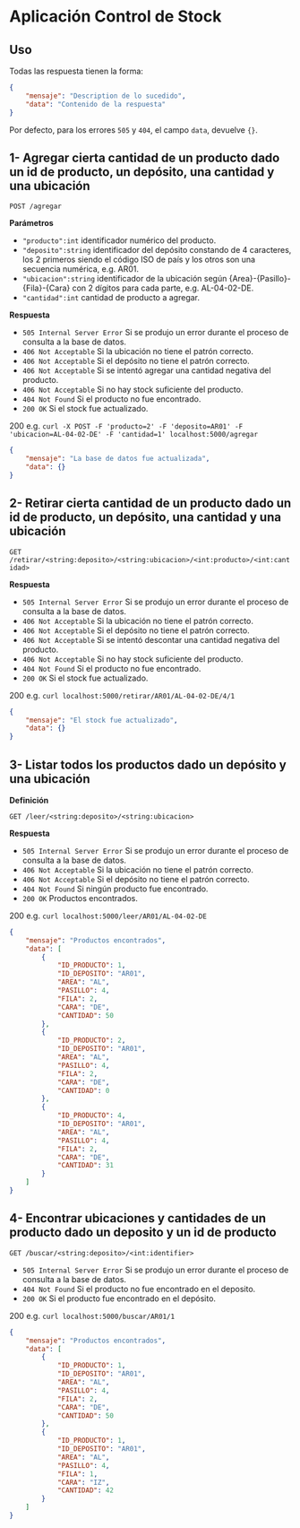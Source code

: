 # Aplicación Control de Stock

## Uso

Todas las respuesta tienen la forma:

```json
{
    "mensaje": "Description de lo sucedido",
    "data": "Contenido de la respuesta"
}
```

Por defecto, para los errores `505` y `404`, el campo `data`, devuelve `{}`.

## 1- Agregar cierta cantidad de un producto dado un id de producto, un depósito, una cantidad y una ubicación

`POST /agregar`

**Parámetros**

- `"producto":int` identificador numérico del producto.
- `"deposito":string` identificador del depósito constando de 4 caracteres, los 2 primeros siendo el código ISO de país y los otros son una secuencia numérica, e.g. AR01.
- `"ubicacion":string` identificador de la ubicación según {Area}-{Pasillo}-{Fila}-{Cara}
con 2 dígitos para cada parte, e.g. AL-04-02-DE.
- `"cantidad":int` cantidad de producto a agregar.

**Respuesta**

- `505 Internal Server Error` Si se produjo un error durante el proceso de consulta a la base de datos.
- `406 Not Acceptable` Si la ubicación no tiene el patrón correcto.
- `406 Not Acceptable` Si el depósito no tiene el patrón correcto.
- `406 Not Acceptable` Si se intentó agregar una cantidad negativa del producto.
- `406 Not Acceptable` Si no hay stock suficiente del producto.
- `404 Not Found` Si el producto no fue encontrado.
- `200 OK` Si el stock fue actualizado.

200 e.g.
`curl -X POST -F 'producto=2' -F 'deposito=AR01' -F 'ubicacion=AL-04-02-DE' -F 'cantidad=1' localhost:5000/agregar`

```json
{
    "mensaje": "La base de datos fue actualizada",
    "data": {}
}
```

## 2- Retirar cierta cantidad de un producto dado un id de producto, un depósito, una cantidad y una ubicación

`GET /retirar/<string:deposito>/<string:ubicacion>/<int:producto>/<int:cantidad>`

**Respuesta**

- `505 Internal Server Error` Si se produjo un error durante el proceso de consulta a la base de datos.
- `406 Not Acceptable` Si la ubicación no tiene el patrón correcto.
- `406 Not Acceptable` Si el depósito no tiene el patrón correcto.
- `406 Not Acceptable` Si se intentó descontar una cantidad negativa del producto.
- `406 Not Acceptable` Si no hay stock suficiente del producto.
- `404 Not Found` Si el producto no fue encontrado.
- `200 OK` Si el stock fue actualizado.

200 e.g.
`curl localhost:5000/retirar/AR01/AL-04-02-DE/4/1`

```json
{
    "mensaje": "El stock fue actualizado",
    "data": {}
}
```

## 3- Listar todos los productos dado un depósito y una ubicación

**Definición**

`GET /leer/<string:deposito>/<string:ubicacion>`

**Respuesta**

- `505 Internal Server Error` Si se produjo un error durante el proceso de consulta a la base de datos.
- `406 Not Acceptable` Si la ubicación no tiene el patrón correcto.
- `406 Not Acceptable` Si el depósito no tiene el patrón correcto.
- `404 Not Found` Si ningún producto fue encontrado.
- `200 OK` Productos encontrados.

200 e.g.
`curl localhost:5000/leer/AR01/AL-04-02-DE`

```json
{
    "mensaje": "Productos encontrados",
    "data": [
        {
            "ID_PRODUCTO": 1,
            "ID_DEPOSITO": "AR01",
            "AREA": "AL",
            "PASILLO": 4,
            "FILA": 2,
            "CARA": "DE",
            "CANTIDAD": 50
        },
        {
            "ID_PRODUCTO": 2,
            "ID_DEPOSITO": "AR01",
            "AREA": "AL",
            "PASILLO": 4,
            "FILA": 2,
            "CARA": "DE",
            "CANTIDAD": 0
        },
        {
            "ID_PRODUCTO": 4,
            "ID_DEPOSITO": "AR01",
            "AREA": "AL",
            "PASILLO": 4,
            "FILA": 2,
            "CARA": "DE",
            "CANTIDAD": 31
        }
    ]
}
```

## 4- Encontrar ubicaciones y cantidades de un producto dado un deposito y un id de producto

`GET /buscar/<string:deposito>/<int:identifier>`

- `505 Internal Server Error` Si se produjo un error durante el proceso de consulta a la base de datos.
- `404 Not Found` Si el producto no fue encontrado en el deposito.
- `200 OK` Si el producto fue encontrado en el depósito.

200 e.g.
`curl localhost:5000/buscar/AR01/1`

```json
{
    "mensaje": "Productos encontrados",
    "data": [
        {
            "ID_PRODUCTO": 1,
            "ID_DEPOSITO": "AR01",
            "AREA": "AL",
            "PASILLO": 4,
            "FILA": 2,
            "CARA": "DE",
            "CANTIDAD": 50
        },
        {
            "ID_PRODUCTO": 1,
            "ID_DEPOSITO": "AR01",
            "AREA": "AL",
            "PASILLO": 4,
            "FILA": 1,
            "CARA": "IZ",
            "CANTIDAD": 42
        }
    ]
}
```